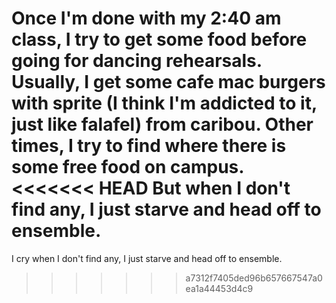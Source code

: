 Once I'm done with my 2:40 am class, I try to get some food before going for dancing rehearsals.
Usually, I get some cafe mac burgers with sprite (I think I'm addicted to it, just like falafel) from caribou.
Other times, I try to find where there is some free food on campus.
<<<<<<< HEAD
But when I don't find any, I just starve and head off to ensemble.
=======
I cry when I don't find any, I just starve and head off to ensemble.
>>>>>>> a7312f7405ded96b657667547a0ea1a44453d4c9
